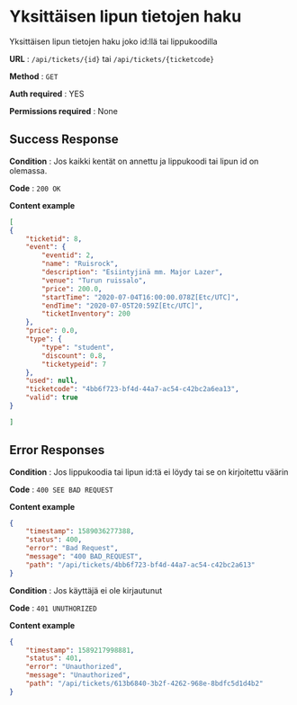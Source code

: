 # Yksittäisen lipun tietojen haku

Yksittäisen lipun tietojen haku joko id:llä tai lippukoodilla


**URL** : `/api/tickets/{id}` tai `/api/tickets/{ticketcode}`

**Method** : `GET`

**Auth required** : YES

**Permissions required** : None


## Success Response

**Condition** : Jos kaikki kentät on annettu ja lippukoodi tai lipun id on olemassa.

**Code** : `200 OK`

**Content example**

```json
[
{
    "ticketid": 8,
    "event": {
        "eventid": 2,
        "name": "Ruisrock",
        "description": "Esiintyjinä mm. Major Lazer",
        "venue": "Turun ruissalo",
        "price": 200.0,
        "startTime": "2020-07-04T16:00:00.078Z[Etc/UTC]",
        "endTime": "2020-07-05T20:59Z[Etc/UTC]",
        "ticketInventory": 200
    },
    "price": 0.0,
    "type": {
        "type": "student",
        "discount": 0.8,
        "ticketypeid": 7
    },
    "used": null,
    "ticketcode": "4bb6f723-bf4d-44a7-ac54-c42bc2a6ea13",
    "valid": true
}

]
```

## Error Responses

**Condition** : Jos lippukoodia tai lipun id:tä ei löydy tai se on kirjoitettu väärin

**Code** : `400 SEE BAD REQUEST`

**Content example**

```json
{
    "timestamp": 1589036277388,
    "status": 400,
    "error": "Bad Request",
    "message": "400 BAD_REQUEST",
    "path": "/api/tickets/4bb6f723-bf4d-44a7-ac54-c42bc2a613"
}
```


**Condition** : Jos käyttäjä ei ole kirjautunut

**Code** : `401 UNUTHORIZED`

**Content example**

```json
{
    "timestamp": 1589217998881,
    "status": 401,
    "error": "Unauthorized",
    "message": "Unauthorized",
    "path": "/api/tickets/613b6840-3b2f-4262-968e-8bdfc5d1d4b2"
}
```







